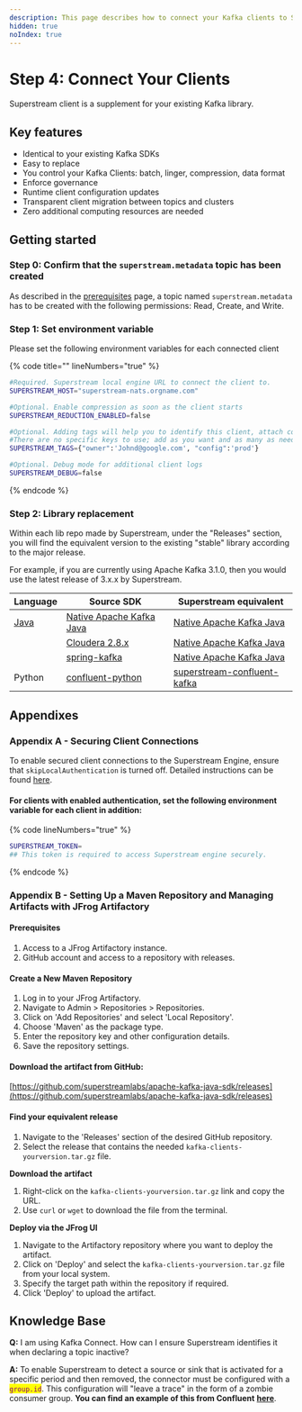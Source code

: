 ```yaml
---
description: This page describes how to connect your Kafka clients to Superstream
hidden: true
noIndex: true
---
```


# Step 4: Connect Your Clients

Superstream client is a supplement for your existing Kafka library.

## Key features

* Identical to your existing Kafka SDKs
* Easy to replace
* You control your Kafka Clients: batch, linger, compression, data format
* Enforce governance
* Runtime client configuration updates
* Transparent client migration between topics and clusters
* Zero additional computing resources are needed

## Getting started

### Step 0: Confirm that the `superstream.metadata` topic has been created

As described in the [prerequisites](../option-2-fully-managed/step-1-preparations.md#id-1.-a-user-for-superstream-per-kafka-cluster) page, a topic named `superstream.metadata` has to be created with the following permissions: Read, Create, and Write.

### Step 1: Set environment variable

Please set the following environment variables for each connected client

{% code title="" lineNumbers="true" %}
```bash
#Required. Superstream local engine URL to connect the client to.
SUPERSTREAM_HOST="superstream-nats.orgname.com"

#Optional. Enable compression as soon as the client starts
SUPERSTREAM_REDUCTION_ENABLED=false

#Optional. Adding tags will help you to identify this client, attach configuration, send emails, and more.
#There are no specific keys to use; add as you want and as many as needed.
SUPERSTREAM_TAGS={"owner":'Johnd@google.com', "config":'prod'}

#Optional. Debug mode for additional client logs
SUPERSTREAM_DEBUG=false
```
{% endcode %}

### Step 2: Library replacement

Within each lib repo made by Superstream, under the "Releases" section, you will find the equivalent version to the existing "stable" library according to the major release.

For example, if you are currently using Apache Kafka 3.1.0, then you would use the latest release of 3.x.x by Superstream.

| Language        | Source SDK                                                                                                | Superstream equivalent                                                                            |
| --------------- | --------------------------------------------------------------------------------------------------------- | ------------------------------------------------------------------------------------------------- |
| [Java](java.md) | [Native Apache Kafka Java](https://central.sonatype.com/artifact/org.apache.kafka/kafka-clients/overview) | [Native Apache Kafka Java](https://github.com/superstreamlabs/apache-kafka-java-sdk/releases)     |
|                 | [Cloudera 2.8.x](https://mvnrepository.com/artifact/org.apache.kafka/kafka-clients?repo=cloudera-repos)   | [Native Apache Kafka Java](https://github.com/superstreamlabs/apache-kafka-java-sdk/releases)     |
|                 | [spring-kafka](https://central.sonatype.com/artifact/org.springframework.kafka/spring-kafka)              | [Native Apache Kafka Java](https://github.com/superstreamlabs/apache-kafka-java-sdk/releases)     |
| Python          | [confluent-python](https://github.com/confluentinc/confluent-kafka-python)                                | [superstream-confluent-kafka](https://github.com/superstreamlabs/confluent-kafka-python/releases) |



## Appendixes

### Appendix A - Securing Client Connections

To enable secured client connections to the Superstream Engine, ensure that `skipLocalAuthentication` is turned off. Detailed instructions can be found [here](https://docs.superstream.ai/getting-started/step-2-engine-deployment#appendix-f-deploy-superstream-engine-with-internal-authentication-mode-on).

#### For clients with enabled authentication, set the following environment variable for each client in addition:

{% code lineNumbers="true" %}
```bash
SUPERSTREAM_TOKEN=
## This token is required to access Superstream engine securely.
```
{% endcode %}

### Appendix B - Setting Up a Maven Repository and Managing Artifacts with JFrog Artifactory

#### **Prerequisites**

1. Access to a JFrog Artifactory instance.
2. GitHub account and access to a repository with releases.

#### **Create a New Maven Repository**

1. Log in to your JFrog Artifactory.
2. Navigate to Admin > Repositories > Repositories.
3. Click on 'Add Repositories' and select 'Local Repository'.
4. Choose 'Maven' as the package type.
5. Enter the repository key and other configuration details.
6. Save the repository settings.

#### **Download the artifact from GitHub:**&#x20;

[https://github.com/superstreamlabs/apache-kafka-java-sdk/releases](https://github.com/superstreamlabs/apache-kafka-java-sdk/releases)​

#### **Find your** equivalent **release**

1. Navigate to the 'Releases' section of the desired GitHub repository.
2. Select the release that contains the needed `kafka-clients-yourversion.tar.gz` file.

**Download the artifact**

1. Right-click on the `kafka-clients-yourversion.tar.gz` link and copy the URL.
2. Use `curl` or `wget` to download the file from the terminal.

**Deploy via the JFrog UI**

1. Navigate to the Artifactory repository where you want to deploy the artifact.
2. Click on 'Deploy' and select the `kafka-clients-yourversion.tar.gz` file from your local system.
3. Specify the target path within the repository if required.
4. Click 'Deploy' to upload the artifact.

## Knowledge Base

**Q:** I am using Kafka Connect. How can I ensure Superstream identifies it when declaring a topic inactive?

**A:** To enable Superstream to detect a source or sink that is activated for a specific period and then removed, the connector must be configured with a <mark style="color:purple;">`group.id`</mark>. This configuration will "leave a trace" in the form of a zombie consumer group. **You can find an example of this from Confluent** [**here**](https://docs.confluent.io/platform/current/installation/configuration/connect/index.html#group-id).
